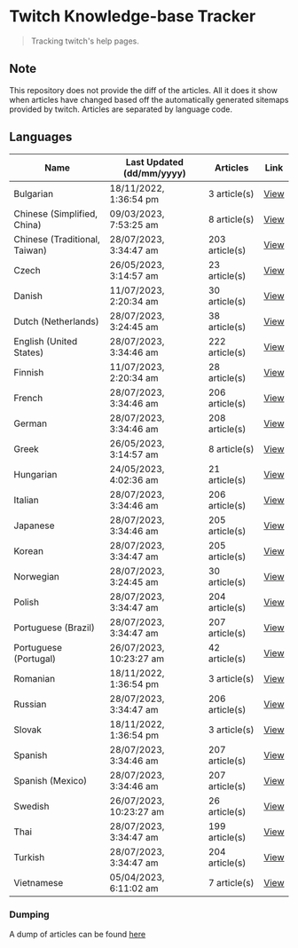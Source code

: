 # Twitch Knowledge-base Tracker
> Tracking twitch's help pages. 

## Note
This repository does not provide the diff of the articles. All it does it show when articles have changed based
off the automatically generated sitemaps provided by twitch. Articles are separated by language code.

## Languages

| Name                          | Last Updated (dd/mm/yyyy) | Articles       | Link                   |
|-------------------------------|---------------------------|----------------|------------------------|
| Bulgarian                     | 18/11/2022, 1:36:54 pm    | 3 article(s)   | [View](docs/bg.md)     |
| Chinese (Simplified, China)   | 09/03/2023, 7:53:25 am    | 8 article(s)   | [View](docs/zh_CN.md)  |
| Chinese (Traditional, Taiwan) | 28/07/2023, 3:34:47 am    | 203 article(s) | [View](docs/zh_TW.md)  |
| Czech                         | 26/05/2023, 3:14:57 am    | 23 article(s)  | [View](docs/cs.md)     |
| Danish                        | 11/07/2023, 2:20:34 am    | 30 article(s)  | [View](docs/da.md)     |
| Dutch (Netherlands)           | 28/07/2023, 3:24:45 am    | 38 article(s)  | [View](docs/nl_NL.md)  |
| English (United States)       | 28/07/2023, 3:34:46 am    | 222 article(s) | [View](docs/en_US.md)  |
| Finnish                       | 11/07/2023, 2:20:34 am    | 28 article(s)  | [View](docs/fi.md)     |
| French                        | 28/07/2023, 3:34:46 am    | 206 article(s) | [View](docs/fr.md)     |
| German                        | 28/07/2023, 3:34:46 am    | 208 article(s) | [View](docs/de.md)     |
| Greek                         | 26/05/2023, 3:14:57 am    | 8 article(s)   | [View](docs/el.md)     |
| Hungarian                     | 24/05/2023, 4:02:36 am    | 21 article(s)  | [View](docs/hu.md)     |
| Italian                       | 28/07/2023, 3:34:46 am    | 206 article(s) | [View](docs/it.md)     |
| Japanese                      | 28/07/2023, 3:34:46 am    | 205 article(s) | [View](docs/ja.md)     |
| Korean                        | 28/07/2023, 3:34:47 am    | 205 article(s) | [View](docs/ko.md)     |
| Norwegian                     | 28/07/2023, 3:24:45 am    | 30 article(s)  | [View](docs/no.md)     |
| Polish                        | 28/07/2023, 3:34:47 am    | 204 article(s) | [View](docs/pl.md)     |
| Portuguese (Brazil)           | 28/07/2023, 3:34:47 am    | 207 article(s) | [View](docs/pt_BR.md)  |
| Portuguese (Portugal)         | 26/07/2023, 10:23:27 am   | 42 article(s)  | [View](docs/pt_PT.md)  |
| Romanian                      | 18/11/2022, 1:36:54 pm    | 3 article(s)   | [View](docs/ro.md)     |
| Russian                       | 28/07/2023, 3:34:47 am    | 206 article(s) | [View](docs/ru.md)     |
| Slovak                        | 18/11/2022, 1:36:54 pm    | 3 article(s)   | [View](docs/sk.md)     |
| Spanish                       | 28/07/2023, 3:34:46 am    | 207 article(s) | [View](docs/es.md)     |
| Spanish (Mexico)              | 28/07/2023, 3:34:46 am    | 207 article(s) | [View](docs/es_MX.md)  |
| Swedish                       | 26/07/2023, 10:23:27 am   | 26 article(s)  | [View](docs/sv.md)     |
| Thai                          | 28/07/2023, 3:34:47 am    | 199 article(s) | [View](docs/th.md)     |
| Turkish                       | 28/07/2023, 3:34:47 am    | 204 article(s) | [View](docs/tr.md)     |
| Vietnamese                    | 05/04/2023, 6:11:02 am    | 7 article(s)   | [View](docs/vi.md)     |

### Dumping
A dump of articles can be found [here](docs/RAW.md)